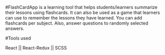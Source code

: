 #FlashCardApp is a learning tool that helps students/learners summarize their lessons using flashcards. It can also be used as a game that learners can use to remember the lessons they have learned. You can add flashcards per subject. Also, answer questions to randomly selected answers.

#Tools used

React || React-Redux || SCSS
